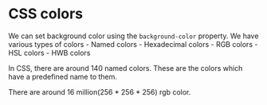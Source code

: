 # CSS colors

We can set background color using the `background-color` property.
We have various types of colors
    - Named colors
    - Hexadecimal colors
    - RGB colors
    - HSL colors
    - HWB colors

In CSS, there are around 140 named colors. These are the colors which have a predefined name to them.

There are around 16 million(256 * 256 * 256) rgb color.